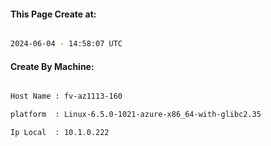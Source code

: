 
   
#### This Page Create at:

```bash

2024-06-04 - 14:58:07 UTC

```

#### Create By Machine:

```bash

Host Name : fv-az1113-160

platform  : Linux-6.5.0-1021-azure-x86_64-with-glibc2.35

Ip Local  : 10.1.0.222

```

